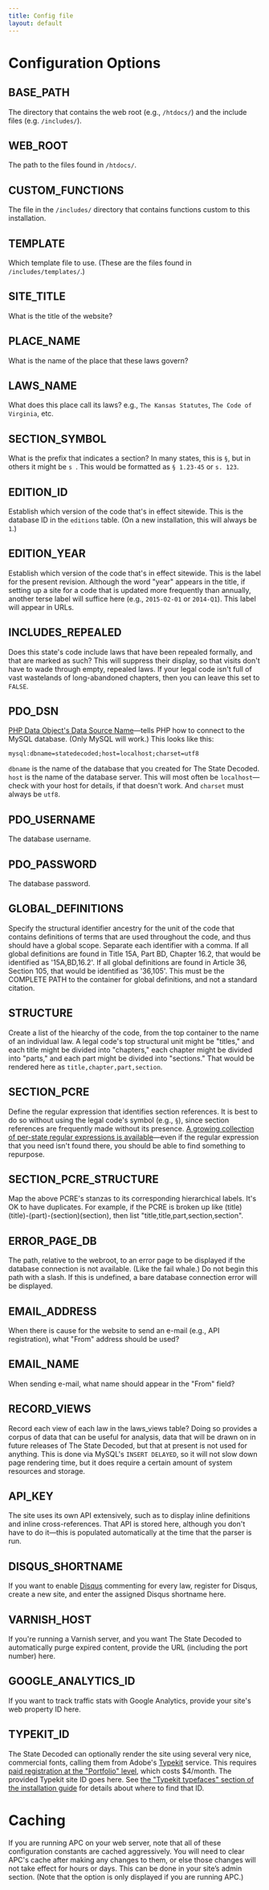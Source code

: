 ```yaml
---
title: Config file
layout: default
---
```

# Configuration Options

## BASE_PATH
The directory that contains the web root (e.g., `/htdocs/`) and the include files (e.g. `/includes/`).

## WEB_ROOT
The path to the files found in `/htdocs/`.

## CUSTOM_FUNCTIONS
The file in the `/includes/` directory that contains functions custom to this installation.

## TEMPLATE
Which template file to use. (These are the files found in `/includes/templates/`.)

## SITE_TITLE
What is the title of the website?

## PLACE_NAME
What is the name of the place that these laws govern?

## LAWS_NAME
What does this place call its laws? e.g., `The Kansas Statutes`, `The Code of Virginia`, etc.

## SECTION_SYMBOL
What is the prefix that indicates a section? In many states, this is `§`, but in others it might be `s `. This would be formatted as `§ 1.23-45` or `s. 123`.

## EDITION_ID
Establish which version of the code that's in effect sitewide. This is the database ID in the `editions` table. (On a new installation, this will always be `1`.)

## EDITION_YEAR
Establish which version of the code that's in effect sitewide. This is the label for the present revision. Although the word "year" appears in the title, if setting up a site for a code that is updated more frequently than annually, another terse label will suffice here (e.g., `2015-02-01` or `2014-Q1`). This label will appear in URLs.

## INCLUDES_REPEALED
Does this state's code include laws that have been repealed formally, and that are marked as such? This will suppress their display, so that visits don't have to wade through empty, repealed laws. If your legal code isn't full of vast wastelands of long-abandoned chapters, then you can leave this set to `FALSE`.

## PDO_DSN
[PHP Data Object's Data Source Name](http://php.net/manual/en/ref.pdo-mysql.connection.php)—tells PHP how to connect to the MySQL database. (Only MySQL will work.) This looks like this:

~~~
mysql:dbname=statedecoded;host=localhost;charset=utf8
~~~

`dbname` is the name of the database that you created for The State Decoded. `host` is the name of the database server. This will most often be `localhost`—check with your host for details, if that doesn't work. And `charset` must always be `utf8`.

## PDO_USERNAME
The database username.

## PDO_PASSWORD
The database password.

## GLOBAL_DEFINITIONS
Specify the structural identifier ancestry for the unit of the code that contains definitions of terms that are used throughout the code, and thus should have a global scope. Separate each identifier with a comma. If all global definitions are found in Title 15A, Part BD, Chapter 16.2, that would be identified as '15A,BD,16.2'. If all global definitions are found in Article 36, Section 105, that would be identified as '36,105'. This must be the COMPLETE PATH to the container for global definitions, and not a standard citation.

## STRUCTURE
Create a list of the hiearchy of the code, from the top container to the name of an individual law. A legal code's top structural unit might be "titles," and each title might be divided into "chapters," each chapter might be divided into "parts," and each part might be divided into "sections." That would be rendered here as `title,chapter,part,section`.

## SECTION_PCRE
Define the regular expression that identifies section references. It is best to do so without using the legal code's symbol (e.g., `§`), since section references are frequently made without its presence. [A growing collection of per-state regular expressions is available](https://github.com/statedecoded/law-identifier)—even if the regular expression that you need isn't found there, you should be able to find something to repurpose.

## SECTION_PCRE_STRUCTURE
Map the above PCRE's stanzas to its corresponding hierarchical labels. It's OK to have duplicates. For example, if the PCRE is broken up like (title)(title)-(part)-(section)(section), then list "title,title,part,section,section".

## ERROR_PAGE_DB
The path, relative to the webroot, to an error page to be displayed if the database connection is not available. (Like the fail whale.) Do not begin this path with a slash. If this is undefined, a bare database connection error will be displayed.

## EMAIL_ADDRESS
When there is cause for the website to send an e-mail (e.g., API registration), what "From" address should be used?

## EMAIL_NAME
When sending e-mail, what name should appear in the "From" field?

## RECORD_VIEWS
Record each view of each law in the laws_views table? Doing so provides a corpus of data that can be useful for analysis, data that will be drawn on in future releases of The State Decoded, but that at present is not used for anything. This is done via MySQL's `INSERT DELAYED`, so it will not slow down page rendering time, but it does require a certain amount of system resources and storage.

## API_KEY
The site uses its own API extensively, such as to display inline definitions and inline cross-references. That API is stored here, although you don't have to do it—this is populated automatically at the time that the parser is run.

## DISQUS_SHORTNAME
If you want to enable [Disqus](http://www.disqus.com/) commenting for every law, register for Disqus, create a new site, and enter the assigned Disqus shortname here.

## VARNISH_HOST
If you're running a Varnish server, and you want The State Decoded to automatically purge expired content, provide the URL (including the port number) here.

## GOOGLE_ANALYTICS_ID
If you want to track traffic stats with Google Analytics, provide your site's web property ID here.

## TYPEKIT_ID
The State Decoded can optionally render the site using several very nice, commercial fonts, calling them from Adobe's [Typekit](https://typekit.com/) service. This requires [paid registration at the "Portfolio" level](https://typekit.com/plans), which costs $4/month. The provided Typekit site ID goes here. See [the "Typekit typefaces" section of the installation guide](http://statedecoded.github.io/documentation/installation.html#typekit-typefaces) for details about where to find that ID.

# Caching
If you are running APC on your web server, note that all of these configuration constants are cached aggressively. You will need to clear APC's cache after making any changes to them, or else those changes will not take effect for hours or days. This can be done in your site’s admin section. (Note that the option is only displayed if you are running APC.)

